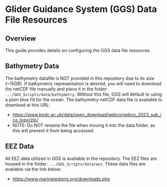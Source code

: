 # Glider Guidance System (GGS) Data File Resources

## Overview
This guide provides details on configuring the GGS data file resources.

## Bathymetry Data
The bathymetry datafile is NOT provided in this repository due to its size (~15GB). If bathymetric representation is desired, you will need to download the netCDF file manually and place it in the folder: `.../GGS_Scripts/data/bathymetry`. Without this file, GGS will default to using a plain blue fill for the ocean. The bathymetry netCDF data file is available to download at this URL:
- https://www.bodc.ac.uk/data/open_download/gebco/gebco_2023_sub_ice_topo/zip/
- NOTE: Do NOT rename the file when moving it into the data folder, as this will prevent it from being accessed.

## EEZ Data
All EEZ data utilized in GGS is available in the repository. The EEZ files are housed in the folder: `.../GGS_Scripts/data/eez`. These data files are available via the link below:
- https://www.marineregions.org/downloads.php